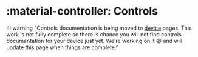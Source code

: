 # :material-controller: Controls

!!! warning "Controls documentation is being moved to [device](../../devices) pages.  This work is not fully complete so there is chance you will not find controls documentation for your device just yet.  We're working on it :smile: and will update this page when things are complete."